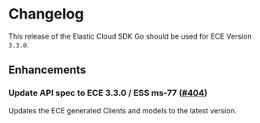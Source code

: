 # Changelog

This release of the Elastic Cloud SDK Go should be used for ECE Version `3.3.0`.

## Enhancements

### Update API spec to ECE 3.3.0 / ESS ms-77 ([#404](https://github.com/elastic/cloud-sdk-go/issues/404))

Updates the ECE generated Clients and models to the latest version.

